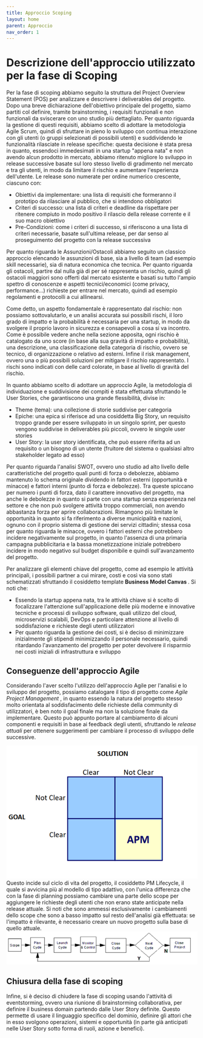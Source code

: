 ```yaml
---
title: Approccio Scoping
layout: home
parent: Approccio
nav_order: 1
---
```

# Descrizione dell'approccio utilizzato per la fase di Scoping

Per la fase di scoping abbiamo seguito la struttura del Project Overview Statement (POS) per analizzare e descrivere 
i deliverables del progetto. Dopo una breve dichiarazione dell'obiettivo principale del progetto, siamo partiti
col definire, tramite brainstorming, i requisiti funzionali e non funzionali da sviscerare con uno studio più dettagliato.
Per quanto riguarda la gestione di questi requisiti, abbiamo scelto di adottare la metodologia Agile Scrum, quindi di sfruttare in pieno lo sviluppo con continua interazione con gli utenti (o gruppi selezionati di possibili utenti) e suddividendo le funzionalità rilasciate in release specifiche: questa decisione è stata presa in quanto, essendoci immedesimati in una startup "appena nata" e non avendo alcun prodotto in mercato, abbiamo ritenuto migliore lo sviluppo in release successive basate sul loro stesso livello di gradimento nel mercato e tra gli utenti, in modo da limitare il rischio e aumentare l'esperienza dell'utente.
Le release sono numerate per ordine numerico crescente, ciascuno con:
- Obiettivi da implementare: una lista di requisiti che formeranno il prototipo da rilasciare al pubblico, che si intendono obbligatori
- Criteri di successo: una lista di criteri e deadline da rispettare per ritenere compiuto in modo positivo il rilascio della release corrente e il suo macro obiettivo
- Pre-Condizioni: come i criteri di successo, si riferiscono a una lista di criteri necessarie, basate sull'ultima release, per dar senso al proseguimento del progetto con la release successiva

Per quanto riguarda le Assunzioni/Ostacoli abbiamo seguito un classico approccio elencando le assunzioni di base, sia a livello di team (ad esempio skill necessarie), sia di natura economica che tecnica. Per quanto riguarda gli ostacoli, partire dal nulla già di per sé rappresenta un rischio, quindi gli ostacoli maggiori sono offerti dal mercato esistente e basati su tutto l'ampio spettro di conoscenze e aspetti tecnici/economici (come privacy, performance...) richieste per entrare nel mercato, quindi ad esempio regolamenti e protocolli a cui allinearsi.

Come detto, un aspetto fondamentale è rappresentato dal rischio: non possiamo sottovalutarlo, e un analisi accurata sui possibili rischi, il loro grado di impatto e la probabilità è necessaria per una startup, in modo da svolgere il proprio lavoro in sicurezza e consapevoli a cosa si va incontro.
Come è possibile vedere anche nella sezione apposita, ogni rischio è catalogato da uno score (in base alla sua gravità di impatto e probabilità), una descrizione, una classificazione della categoria di rischio, ovvero se tecnico, di organizzazione o relativo ad esterni. Infine il risk management, ovvero una o più possibili soluzioni per mitigare il rischio rappresentato. I rischi sono indicati con delle card colorate, in base al livello di gravità del rischio.

In quanto abbiamo scelto di adottare un approccio Agile, la metodologia di individuazione e suddivisione dei compiti è stata effettuata sfruttando le User Stories, che garantiscono una grande flessibilità, divise in:
- Theme (tema): una collezione di storie suddivise per categoria
- Epiche: una epica si riferisce ad una cosiddetta Big Story, un requisito troppo grande per essere sviluppato in un singolo sprint, per questo vengono suddivise in deliverables più piccoli, ovvero le singole user stories
- User Story: la user story identificata, che può essere riferita ad un requisito o un bisogno di un utente (fruitore del sistema o qualsiasi altro stakeholder legato ad esso)

Per quanto riguarda l'analisi SWOT, ovvero uno studio ad alto livello delle caratteristiche del progetto quali punti di forza o debolezze, abbiamo mantenuto lo schema originale dividendo in fattori esterni (opportunità e minacce) e fattori interni (punto di forza e debolezze). Tra queste spiccano per numero i punti di forza, dato il carattere innovativo del progetto, ma anche le debolezze in quanto si parte con una startup senza esperienza nel settore e che non può svolgere attività troppo commerciali, non avendo abbastanza forza per aprire collaborazioni.
Rimangono più limitate le opportunità in quanto si fa riferimento a diverse municipalità e nazioni, ognuno con il proprio sistema di gestione dei servizi cittadini; stessa cosa per quanto riguarda le minacce, ovvero i fattori esterni che potrebbero incidere negativamente sul progetto, in quanto l'assenza di una primaria campagna pubblicitaria e la bassa monetizzazione iniziale potrebbero incidere in modo negativo sul budget disponibile e quindi sull'avanzamento del progetto.

Per analizzare gli elementi chiave del progetto, come ad esempio le attività principali, i possibili partner a cui mirare, costi e così via sono stati schematizzati sfruttando il cosiddetto template <b> Business Model Canvas </b>. Si noti che:
- Essendo la startup appena nata, tra le attività chiave si è scelto di focalizzare l'attenzione sull'applicazione delle più moderne e innovative tecniche e processi di sviluppo software, quali utilizzo del cloud, microservizi scalabili, DevOps e particolare attenzione al livello di soddisfazione e richieste degli utenti utilizzatori
- Per quanto riguarda la gestione dei costi, si è deciso di minimizzare inizialmente gli stipendi minimizzando il personale necessario, quindi ritardando l'avanzamento del progetto per poter devolvere il risparmio nei costi iniziali di infrastruttura e sviluppo

## Conseguenze dell'approccio Agile
Considerando l'aver scelto l'utilizzo dell'approccio Agile per l'analisi e lo sviluppo del progetto, possiamo catalogare il tipo di progetto come <i> Agile Project Management </i>, in quanto essendo la natura del progetto stesso molto orientata al soddisfacimento delle richieste della community di utilizzatori, è ben noto il goal finale ma non la soluzione finale da implementare. Questo può appunto portare al cambiamento di alcuni componenti e requisiti in base ai feedback degli utenti, sfruttando le <i> release attuali </i> per ottenere suggerimenti per cambiare il processo di sviluppo delle successive.
<center>
<img src="img/project_type.png"/>
</center>
Questo incide sul ciclo di vita del progetto, il cosiddetto PM Lifecycle, il quale si avvicina più al modello di tipo adattivo, con l'unica differenza che con la fase di planning possiamo cambiare una parte dello scope per aggiungere le richieste degli utenti che non erano state anticipate nella release attuale. Si noti che sono ammessi esclusivamente i cambiamenti dello scope che sono a basso impatto sul resto dell'analisi già effettuata: se l'impatto è rilevante, è necessario creare un nuovo progetto sulla base di quello attuale.
<center>
<img src="img/pm_lc_model.PNG"/>
</center>

## Chiusura della fase di scoping
Infine, si è deciso di chiudere la fase di scoping usando l'attività di eventstorming, ovvero una riunione di brainstorming collaborativa, per definire il business domain partendo dalle User Story definite. Questo permette di usare il linguaggio specifico del dominio, definire gli attori che in esso svolgono operazioni, sistemi e opportunità (in parte già anticipati nelle User Story sotto forma di ruoli, azione e benefici).

